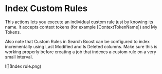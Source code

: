 # Index Custom Rules

This actions lets you execute an individual custom rule just by knowing its name. It accepts context tokens (for example [ContextTokenName]) and My Tokens.

Also note that Custom Rules in Search Boost can be configured to index incrementally using Last Modified and Is Deleted columns. Make sure this is working properly before creating a job that indexes a custom rule on a very small interval.

![](Index rule.png)